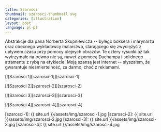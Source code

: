 ```yaml
---
title: Szarości
thumbnail: szarosci-thumbnail.svg
categories: [illustration]
layout: post
language: pl-pl
---
```


Abstrakcje dla pana Norberta Skupniewicza -- byłego boksera i marynarza oraz obecnego wykładowcy malarstwa, starającego się zwyciężyć z upływem czasu przy pomocy olejnych obrazów. Te cztery rysunki aż tak wytrzymałe na pewno nie są, nawet z pomocą Duchampa i solidnego atramentu z rybą na etykiecie. Moją szansą jest internet -- słyszałem, że gwarantuje nieśmiertelność, za darmo, choć z reklamami.

[![Szarości 1][szarosci-1]][szarosci-1]

[![Szarości 2][szarosci-2]][szarosci-2]

[![Szarości 3][szarosci-3]][szarosci-3]

[![Szarości 4][szarosci-4]][szarosci-4]

[szarosci-1]: {{ site.url }}/assets/img/szarosci-1.jpg
[szarosci-2]: {{ site.url }}/assets/img/szarosci-2.jpg
[szarosci-3]: {{ site.url }}/assets/img/szarosci-3.jpg
[szarosci-4]: {{ site.url }}/assets/img/szarosci-4.jpg
